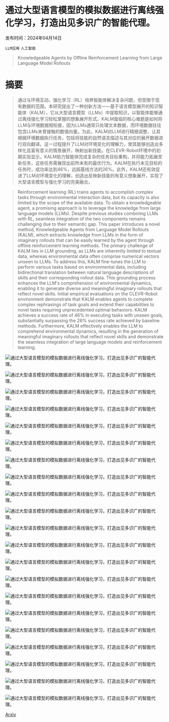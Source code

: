 # 通过大型语言模型的模拟数据进行离线强化学习，打造出见多识广的智能代理。

发布时间：2024年04月14日

`LLM应用` `人工智能`

> Knowledgeable Agents by Offline Reinforcement Learning from Large Language Model Rollouts

# 摘要

> 通过与环境互动，强化学习（RL）培养智能体解决复杂问题，但受限于现有数据的范围。本研究提出了一种创新方法——基于语言模型展开的知识智能体（KALM），它从大型语言模型（LLMs）中提取知识，以智能体能够通过离线强化学习轻松掌握的想象展开形式。KALM面临的核心难题是如何将LLM与环境数据相衔接，因为LLMs通常只处理文本数据，而环境数据往往包含LLMs未曾接触的数值向量。为此，KALM对LLM进行精细调整，让其根据环境数据执行任务，包括将技能的自然语言描述与其对应的展开数据进行双向翻译。这一过程提升了LLM对环境变化的理解力，使其能够创造出多样化且富有意义的情景展开，映射出新技能。在CLEVR-Robot环境中的初期实验显示，KALM助力智能体完成复杂的任务目标重构，并将能力拓展至新任务，这些任务需展现出前所未有的最优行为。KALM在执行未见目标的任务时，成功率达到46%，远超基线方法的26%。此外，KALM还有效促进了LLM对环境变化的理解，创造出反映新技能的有意义想象展开，实现了大型语言模型与强化学习的完美融合。

> Reinforcement learning (RL) trains agents to accomplish complex tasks through environmental interaction data, but its capacity is also limited by the scope of the available data. To obtain a knowledgeable agent, a promising approach is to leverage the knowledge from large language models (LLMs). Despite previous studies combining LLMs with RL, seamless integration of the two components remains challenging due to their semantic gap. This paper introduces a novel method, Knowledgeable Agents from Language Model Rollouts (KALM), which extracts knowledge from LLMs in the form of imaginary rollouts that can be easily learned by the agent through offline reinforcement learning methods. The primary challenge of KALM lies in LLM grounding, as LLMs are inherently limited to textual data, whereas environmental data often comprise numerical vectors unseen to LLMs. To address this, KALM fine-tunes the LLM to perform various tasks based on environmental data, including bidirectional translation between natural language descriptions of skills and their corresponding rollout data. This grounding process enhances the LLM's comprehension of environmental dynamics, enabling it to generate diverse and meaningful imaginary rollouts that reflect novel skills. Initial empirical evaluations on the CLEVR-Robot environment demonstrate that KALM enables agents to complete complex rephrasings of task goals and extend their capabilities to novel tasks requiring unprecedented optimal behaviors. KALM achieves a success rate of 46% in executing tasks with unseen goals, substantially surpassing the 26% success rate achieved by baseline methods. Furthermore, KALM effectively enables the LLM to comprehend environmental dynamics, resulting in the generation of meaningful imaginary rollouts that reflect novel skills and demonstrate the seamless integration of large language models and reinforcement learning.

![通过大型语言模型的模拟数据进行离线强化学习，打造出见多识广的智能代理。](../../../paper_images/2404.09248/x1.png)

![通过大型语言模型的模拟数据进行离线强化学习，打造出见多识广的智能代理。](../../../paper_images/2404.09248/x2.png)

![通过大型语言模型的模拟数据进行离线强化学习，打造出见多识广的智能代理。](../../../paper_images/2404.09248/x3.png)

![通过大型语言模型的模拟数据进行离线强化学习，打造出见多识广的智能代理。](../../../paper_images/2404.09248/clevr_demo_begin.png)

![通过大型语言模型的模拟数据进行离线强化学习，打造出见多识广的智能代理。](../../../paper_images/2404.09248/clevr_demo_end.png)

![通过大型语言模型的模拟数据进行离线强化学习，打造出见多识广的智能代理。](../../../paper_images/2404.09248/x4.png)

![通过大型语言模型的模拟数据进行离线强化学习，打造出见多识广的智能代理。](../../../paper_images/2404.09248/x5.png)

![通过大型语言模型的模拟数据进行离线强化学习，打造出见多识广的智能代理。](../../../paper_images/2404.09248/x6.png)

![通过大型语言模型的模拟数据进行离线强化学习，打造出见多识广的智能代理。](../../../paper_images/2404.09248/x7.png)

![通过大型语言模型的模拟数据进行离线强化学习，打造出见多识广的智能代理。](../../../paper_images/2404.09248/x8.png)

![通过大型语言模型的模拟数据进行离线强化学习，打造出见多识广的智能代理。](../../../paper_images/2404.09248/x9.png)

![通过大型语言模型的模拟数据进行离线强化学习，打造出见多识广的智能代理。](../../../paper_images/2404.09248/x10.png)

![通过大型语言模型的模拟数据进行离线强化学习，打造出见多识广的智能代理。](../../../paper_images/2404.09248/x11.png)

![通过大型语言模型的模拟数据进行离线强化学习，打造出见多识广的智能代理。](../../../paper_images/2404.09248/x12.png)

![通过大型语言模型的模拟数据进行离线强化学习，打造出见多识广的智能代理。](../../../paper_images/2404.09248/x13.png)

![通过大型语言模型的模拟数据进行离线强化学习，打造出见多识广的智能代理。](../../../paper_images/2404.09248/x14.png)

![通过大型语言模型的模拟数据进行离线强化学习，打造出见多识广的智能代理。](../../../paper_images/2404.09248/x15.png)

![通过大型语言模型的模拟数据进行离线强化学习，打造出见多识广的智能代理。](../../../paper_images/2404.09248/x16.png)

![通过大型语言模型的模拟数据进行离线强化学习，打造出见多识广的智能代理。](../../../paper_images/2404.09248/x17.png)

![通过大型语言模型的模拟数据进行离线强化学习，打造出见多识广的智能代理。](../../../paper_images/2404.09248/x18.png)

![通过大型语言模型的模拟数据进行离线强化学习，打造出见多识广的智能代理。](../../../paper_images/2404.09248/x19.png)

[Arxiv](https://arxiv.org/abs/2404.09248)